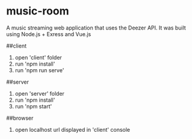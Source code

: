 # music-room

A music streaming web application that uses the Deezer API. It was built using Node.js + Exress and Vue.js

##client
1. open 'client' folder
2. run 'npm install'
3. run 'npm run serve'


##server
1. open 'server' folder
2. run 'npm install'
3. run 'npm start'

##browser
1. open localhost url displayed in 'client' console
